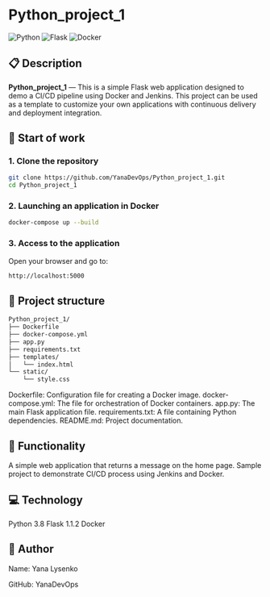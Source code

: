 # Python_project_1

![Python](https://img.shields.io/badge/Python-3.8-blue.svg)
![Flask](https://img.shields.io/badge/Flask-1.1.2-green.svg)
![Docker](https://img.shields.io/badge/Docker-ready-blue.svg)

## 📋 Description

**Python_project_1** — This is a simple Flask web application designed to demo a CI/CD pipeline using Docker and Jenkins.
This project can be used as a template to customize your own applications with continuous delivery and deployment integration.

## 🚀 Start of work

### 1. Clone the repository

```bash
git clone https://github.com/YanaDevOps/Python_project_1.git
cd Python_project_1
```

### 2. Launching an application in Docker
```bash
docker-compose up --build
```

### 3. Access to the application
Open your browser and go to:
```bash
http://localhost:5000
```

## 📂 Project structure
```bash
Python_project_1/
├── Dockerfile
├── docker-compose.yml
├── app.py
├── requirements.txt
├── templates/
│   └── index.html
└── static/
    └── style.css
```

Dockerfile: Configuration file for creating a Docker image.
docker-compose.yml: The file for orchestration of Docker containers.
app.py: The main Flask application file.
requirements.txt: A file containing Python dependencies.
README.md: Project documentation.

## 🌟 Functionality
A simple web application that returns a message on the home page.
Sample project to demonstrate CI/CD process using Jenkins and Docker.

## 💻 Technology
Python 3.8
Flask 1.1.2
Docker

## 👤 Author
Name: Yana Lysenko

GitHub: YanaDevOps

